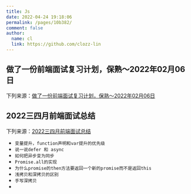 ```yaml
---
title: Js
date: 2022-04-24 19:18:06
permalink: /pages/10b382/
comment: false
author: 
  name: cl
  link: https://github.com/clozz-lin
---
```

## 做了一份前端面试复习计划，保熟～2022年02月06日
下列来源：[做了一份前端面试复习计划，保熟～2022年02月06日](https://juejin.cn/post/7061588533214969892#heading-12)

## 2022三四月前端面试总结

下列来源：[2022三四月前端面试总结](https://juejin.cn/post/7081599008174997517)
+ `变量提升，function声明和var提升的优先级`
+ `说一说defer 和 async`
+ `如何把异步变为同步`
+ `Promise.all的实现`
+ `为什么promise的then方法要返回一个新的promise而不是返回this`
+ `浅拷贝和深拷贝的区别`
+ `手写深拷贝`
+ 



<!-- ## 1、:blush:数据类型
以下是比较重要的几个 js 变量要掌握的点。
### 1.1 基本的数据类型介绍，及值类型和引用类型的理解
在 JS 中共有 8  种基础的数据类型，分别为： `Undefined` 、 `Null` 、 `Boolean` 、 `Number` 、 `String` 、 `Object` 、 `Symbol` 、 `BigInt` 。
其中 `Symbol`  和 `BigInt ` 是 ES6 新增的数据类型，可能会被单独问：

+ `Symbol` 代表独一无二的值，最大的用法是用来定义对象的唯一属性名。
+ `BigInt` 可以表示任意大小的整数。

**值类型的赋值变动过程如下：**
```javascript
let a = 100;
let b = a;
a = 200;
console.log(b); // 100
```
值类型是直接存储在栈(stack)中的简单数据段，占据空间小、大小固定，属于被频繁使用数据，所以放入栈中存储。

**引用类型的赋值变动过程如下：**
```javascript
let a = { age: 20 };
let b = a;
b.age = 30;
console.log(a.age); // 30
```
引用类型存储在*堆（heap）中的对象，占据空间大、大小不固定。如果存储在栈中，将会影响程序运行的性能。

### 1.2 数据类型的判断
+ **`typeof`**：能判断所有**值类型**，**函数**。不可对 **null、对象、数组***进行精确判断，因为都返回 `object` 。
```javascript
console.log(typeof undefined); // undefined
console.log(typeof 2); // number
console.log(typeof true); // boolean
console.log(typeof "str"); // string
console.log(typeof Symbol("foo")); // symbol
console.log(typeof 2172141653n); // bigint
console.log(typeof function () {}); // function
// 不能判别
console.log(typeof []); // object
console.log(typeof {}); // object
console.log(typeof null); // object
```
+ **`instanceof`**：能判断**对象**类型，不能判断基本数据类型，其**内部运行机制是判断在其原型链中能否找到该类型的原型**。比如考虑以下代码：
```javascript
class People {}
class Student extends People {}

const vortesnail = new Student();

console.log(vortesnail instanceof People); // true
console.log(vortesnail instanceof Student); // true。
```
其实现就是顺着**原型链**去找，如果能找到对应的 `Xxxxx.prototype`  即为 `true` 。比如这里的 `vortesnail`  作为实例，顺着原型链能找到 `Student.prototype`  及 `People.prototype` ，所以都为 `true` 。

+ **`Object.prototype.toString.call()`**：所有原始数据类型都是能判断的，还有 **Error 对象，Date 对象**等。
 ```javascript
Object.prototype.toString.call(2); // "[object Number]"
Object.prototype.toString.call(""); // "[object String]"
Object.prototype.toString.call(true); // "[object Boolean]"
Object.prototype.toString.call(undefined); // "[object Undefined]"
Object.prototype.toString.call(null); // "[object Null]"
Object.prototype.toString.call(Math); // "[object Math]"
Object.prototype.toString.call({}); // "[object Object]"
Object.prototype.toString.call([]); // "[object Array]"
Object.prototype.toString.call(function () {}); // "[object Function]"
```
在面试中有一个经常被问的问题就是：**如何判断变量是否为数组？**
```javascript
Array.isArray(arr); // true
arr.__proto__ === Array.prototype; // true
arr instanceof Array; // true
Object.prototype.toString.call(arr); // "[object Array]"
```

## 2、 :sleeping:原型和原型链
总结：

+ `原型`：每一个 `JavaScript` 对象（`null` 除外）在创建的时候就会与之关联另一个对象，这个对象就是我们所说的原型，每一个对象都会从原型"继承"属性，其实就是 `prototype` 对象。
+ `原型链`：由相互关联的原型组成的链状结构就是原型链。

先说出总结的话，再举例子说明如何顺着原型链找到某个属性。
## 3、 :heart_eyes:作用域与作用域链
+ `作用域`：规定了如何查找变量，也就是确定当前执行代码对变量的访问权限。换句话说，`作用域决定了代码区块中变量和其他资源的可见性`。（`全局作用域、函数作用域、块级作用域`）
+ `作用域链`：`从当前作用域开始一层层往上找某个变量，如果找到全局作用域还没找到，就放弃寻找 。这种层级关系就是作用域链。`（`由多个执行上下文的变量对象构成的链表就叫做作用域链，学习下面的内容之后再考虑这句话`）

需要注意的是，`js` 采用的是静态作用域，所以函数的作用域在函数定义时就确定了。
## 4、 :stuck_out_tongue_closed_eyes:执行上下文
`总结`：当 `JavaScript` 代码执行一段可执行代码时，会创建对应的执行上下文。对于每个执行上下文，都有三个重要属性：

+ `变量对象`（`Variable object`，`VO`）；
+ `作用域链`（`Scope chain`）；
+ `this`。（关于 `this` 指向问题，在上面推荐的深入系列也有讲从 `ES` 规范讲的，但是实在是难懂，对于应付面试来说以下这篇阮一峰的文章应该就可以了：`JavaScript` 的 `this` 原理）

## 5、 :flushed:闭包
根据 MDN 中文的定义，闭包的定义如下：
> 在 `JavaScript` 中，`每当创建一个函数，闭包就会在函数创建的同时被创建出来。可以在一个内层函数中访问到其外层函数的作用域。`

也可以这样说：
> 闭包是指那些能够访问自由变量的函数。 自由变量是指在函数中使用的，但既不是 **`函数参数`** 也不是`函数的局部变量`的`变量`。 `闭包 = 函数 + 函数能够访问的自由变量`。

**在回答时，我们这样答：**
在某个内部函数的执行上下文创建时，会将父级函数的`活动对象`加到内部函数的` [[scope]]` 中，形成作用域链，所以即使父级函数的执行上下文销毁（即执行上下文栈弹出父级函数的执行上下文），但是因为其`活动对象`还是实际存储在内存中可被内部函数访问到的，从而实现了闭包。

`闭包应用`： 函数作为参数被传递：
```javascript
function print(fn) {
  const a = 200;
  fn();
}

const a = 100;
function fn() {
  console.log(a);
}

print(fn); // 100
```
函数作为返回值被返回：
```javascript
function create() {
  const a = 100;

  return function () {
    console.log(a);
  };
}

const fn = create();
const a = 200;
fn(); // 100
```
**`闭包：自由变量的查找，是在函数定义的地方，向上级作用域查找。不是在执行的地方。`**

`应用实例`：比如缓存工具，隐藏数据，只提供 API 。
```javascript
function createCache() {
  const data = {}; // 闭包中被隐藏的数据，不被外界访问
  return {
    set: function (key, val) {
      data[key] = val;
    },
    get: function (key) {
      return data[key];
    },
  };
}

const c = createCache();
c.set("a", 100);
console.log(c.get("a")); // 100
``` -->
